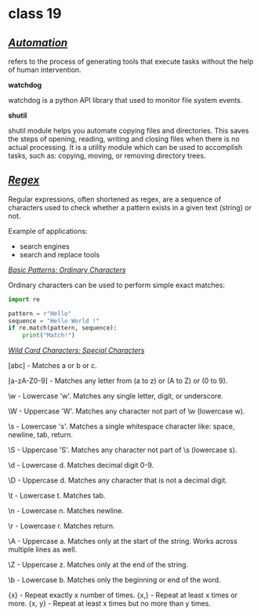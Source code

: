# class 19

## <ins>*Automation*

refers to the process of generating tools that execute tasks without the help of human intervention.

__watchdog__

watchdog is a python API library that used to monitor file system events. 


__shutil__

shutil module helps you automate copying files and directories. 
This saves the steps of opening, reading, writing and closing files when there is no actual 
processing. It is a utility module which can be used to accomplish tasks, such as: 
copying, moving, or removing directory trees.

## <ins>*Regex*

Regular expressions, often shortened as regex, are a sequence of characters used to check whether a pattern exists in a given text (string) or not. 

Example of applications:

- search engines
- search and replace tools

<ins> *Basic Patterns: Ordinary Characters*

Ordinary characters can be used to perform simple exact matches:

```py
import re

pattern = r"Hello"
sequence = "Hello World !"
if re.match(pattern, sequence):
    print("Match!")

```


<ins> *Wild Card Characters: Special Characters*

[abc] - Matches a or b or c.

[a-zA-Z0-9] - Matches any letter from (a to z) or (A to Z) or (0 to 9).

\w - Lowercase 'w'. Matches any single letter, digit, or underscore.

\W - Uppercase 'W'. Matches any character not part of \w (lowercase w).

\s - Lowercase 's'. Matches a single whitespace character like: space, newline, tab, return.

\S - Uppercase 'S'. Matches any character not part of \s (lowercase s).

\d - Lowercase d. Matches decimal digit 0-9.

\D - Uppercase d. Matches any character that is not a decimal digit.

\t - Lowercase t. Matches tab.

\n - Lowercase n. Matches newline.

\r - Lowercase r. Matches return.

\A - Uppercase a. Matches only at the start of the string. Works across multiple lines as well.

\Z - Uppercase z. Matches only at the end of the string.

\b - Lowercase b. Matches only the beginning or end of the word.

{x} - Repeat exactly x number of times.
{x,} - Repeat at least x times or more.
{x, y} - Repeat at least x times but no more than y times.

